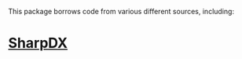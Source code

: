 This package borrows code from various different sources, including:

# [SharpDX](https://github.com/sharpdx/SharpDX)